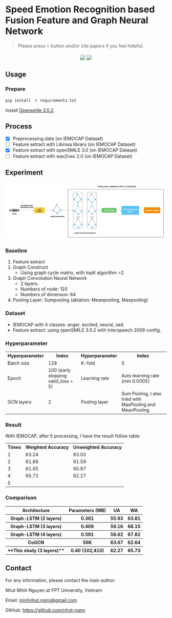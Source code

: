 # Speed Emotion Recognition based Fusion Feature and Graph Neural Network </h1>

> Please press ⭐ button and/or cite papers if you feel helpful.

<p align="center">
<img src="https://img.shields.io/badge/Last%20updated%20on-04.09.2024-brightgreen?style=for-the-badge">
<img src="https://img.shields.io/badge/Written%20by-Nguyen%20Minh%20Nhut-pink?style=for-the-badge"> 
</p>


## Usage 
### Prepare 
```python
pip install -r requirements.txt
```

Install [Opensmile 3.0.2](https://github.com/naxingyu/opensmile).

## Process
- [x] Preprocessing data (on IEMOCAP Dataset) 
- [ ] Feature extract with Librosa library (on IEMOCAP Dataset)
- [x] Feature extract with openSMILE 3.0 (on IEMOCAP Dataset)
- [ ] Feature extract with wav2vec 2.0 (on IEMOCAP Dataset)

## Experiment
 <img src="Figure/image.png" alt="The architecture of model" >
 
### Baseline
1. Feature extract
2. Graph Construct
   - Using graph cycle matrix, with topK algorithm =2
3. Graph Convolution Neural Network
   - 2 layers.
   - Numbers of node: 120
   - Numbers of dimenson: 64
4. Pooling Layer: Sumpooling (ablation: Meanpooling, Maxpooling)
### Dataset 
- IEMOCAP with 4 classes: anger, excited, neural, sad.
- Feature extract: using openSMILE 3.0.2 with Interspeech 2009 config.
### Hyperparameter
<table>
  <tr>
    <th>Hyperparameter</th>
    <th>Index</th>
    <th>Hyperparameter</th>
    <th>Index</th>
  </tr>
  <tr>
    <td>Batch size </td>
    <td>128</td>
    <td>K-fold</td>
    <td>5</td>
  </tr>
  <tr>
    <td>Epoch</td>
    <td>100 (early stopping valid_loss = 5)</td>
    <td>Learning rate</td>
    <td>Auto learning rate (min 0.0005)</td>
  </tr>
  <tr>
    <td>GCN layers</td>
    <td>2</td>
    <td>Pooling layer</td>
    <td>Sum Pooling, I also tried with MaxPooling and MeanPooling.</td>
  </tr>
</table>

### Result
With IEMOCAP, after 5 processing, I have the result follow table:
<table>
  <tr>
    <th>Times</th>
    <th>Weighted Accuracy</th>
    <th>Unweighted Accuracy</th>
  </tr>
  <tr>
    <td>1</td>
    <td>63.24</td>
    <td>63.00</td>
  </tr>
  <tr>
    <td>2</td>
    <td>61.88</td>
    <td>61.59</td>
  </tr>
    <tr>
    <td>3</td>
    <td>61.05</td>
    <td>60.97</td>
  </tr>
    <tr>
    <td>4</td>
    <td>65.73</td>
    <td>62.27</td>
  </tr>
    <tr>
    <td>5</td>
    <td></td>
    <td></td>
  </tr>
</table>

### Comparison
<table>
   <tr>
      <th>Architecture</th>
      <th>Parameters (MB)</th>
      <th>UA</th>
      <th>WA</th>
   </tr>

   <tr>
      <th>Graph-LSTM (2 layers)</th>
      <th>0.361</th>
      <th>55.93</th>
      <th>63.81</th>
   </tr>

   <tr>
      <th>Graph-LSTM (3 layers)</th>
      <th>0.409</th>
      <th>59.16</th> 
      <th>68.15</th>
   </tr>

   <tr>
      <th>Graph-LSTM (4 layers)</th>
      <th>0.591</th>
      <th>58.62</th>
      <th>67.82</th> 
   </tr>
   
   <tr>
      <th>CoGCN </th>
      <th>56K</th>
      <th>63.67</th>
      <th>62.64</th> 
   </tr
      
   <tr>
      <th> **This study (3 layers)** </th>
      <th>0.40 (102,410)</th>
      <th>62.27</th> 
      <th>65.73</th> 
   </tr>
</table>


## Contact
For any information, please contact the main author:

Nhut Minh Nguyen at FPT University, Vietnam

Email: <link>minhnhut.ngnn@gmail.com </link>

GitHub: <link>https://github.com/nhut-ngnn</link>
